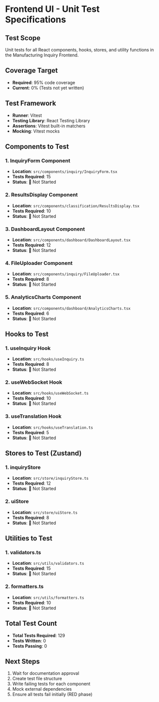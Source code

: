 # Frontend UI - Unit Test Specifications

## Test Scope
Unit tests for all React components, hooks, stores, and utility functions in the Manufacturing Inquiry Frontend.

## Coverage Target
- **Required**: 95% code coverage
- **Current**: 0% (Tests not yet written)

## Test Framework
- **Runner**: Vitest
- **Testing Library**: React Testing Library
- **Assertions**: Vitest built-in matchers
- **Mocking**: Vitest mocks

## Components to Test

### 1. InquiryForm Component
- **Location**: `src/components/inquiry/InquiryForm.tsx`
- **Tests Required**: 15
- **Status**: 🔴 Not Started

### 2. ResultsDisplay Component  
- **Location**: `src/components/classification/ResultsDisplay.tsx`
- **Tests Required**: 10
- **Status**: 🔴 Not Started

### 3. DashboardLayout Component
- **Location**: `src/components/dashboard/DashboardLayout.tsx`
- **Tests Required**: 12
- **Status**: 🔴 Not Started

### 4. FileUploader Component
- **Location**: `src/components/inquiry/FileUploader.tsx`
- **Tests Required**: 8
- **Status**: 🔴 Not Started

### 5. AnalyticsCharts Component
- **Location**: `src/components/dashboard/AnalyticsCharts.tsx`
- **Tests Required**: 6
- **Status**: 🔴 Not Started

## Hooks to Test

### 1. useInquiry Hook
- **Location**: `src/hooks/useInquiry.ts`
- **Tests Required**: 8
- **Status**: 🔴 Not Started

### 2. useWebSocket Hook
- **Location**: `src/hooks/useWebSocket.ts`
- **Tests Required**: 10
- **Status**: 🔴 Not Started

### 3. useTranslation Hook
- **Location**: `src/hooks/useTranslation.ts`
- **Tests Required**: 5
- **Status**: 🔴 Not Started

## Stores to Test (Zustand)

### 1. inquiryStore
- **Location**: `src/store/inquiryStore.ts`
- **Tests Required**: 12
- **Status**: 🔴 Not Started

### 2. uiStore
- **Location**: `src/store/uiStore.ts`
- **Tests Required**: 8
- **Status**: 🔴 Not Started

## Utilities to Test

### 1. validators.ts
- **Location**: `src/utils/validators.ts`
- **Tests Required**: 15
- **Status**: 🔴 Not Started

### 2. formatters.ts
- **Location**: `src/utils/formatters.ts`
- **Tests Required**: 10
- **Status**: 🔴 Not Started

## Total Test Count
- **Total Tests Required**: 129
- **Tests Written**: 0
- **Tests Passing**: 0

## Next Steps
1. Wait for documentation approval
2. Create test file structure
3. Write failing tests for each component
4. Mock external dependencies
5. Ensure all tests fail initially (RED phase)